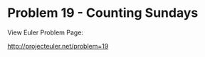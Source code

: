 Problem 19 - Counting Sundays
=============================

View Euler Problem Page:

http://projecteuler.net/problem=19


